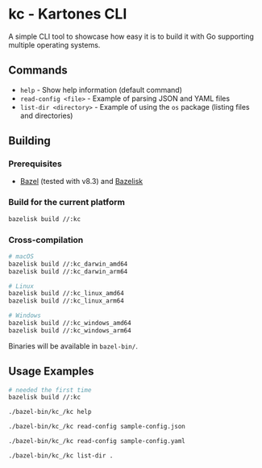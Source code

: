 # kc - Kartones CLI

A simple CLI tool to showcase how easy it is to build it with Go supporting multiple operating systems.

## Commands

- `help` - Show help information (default command)
- `read-config <file>` - Example of parsing JSON and YAML files
- `list-dir <directory>` - Example of using the `os` package (listing files and directories)

## Building

### Prerequisites

- [Bazel](https://bazel.build/) (tested with v8.3) and [Bazelisk](https://github.com/bazelbuild/bazelisk)

### Build for the current platform

```bash
bazelisk build //:kc
```

### Cross-compilation

```bash
# macOS
bazelisk build //:kc_darwin_amd64
bazelisk build //:kc_darwin_arm64

# Linux
bazelisk build //:kc_linux_amd64
bazelisk build //:kc_linux_arm64

# Windows
bazelisk build //:kc_windows_amd64
bazelisk build //:kc_windows_arm64
```

Binaries will be available in `bazel-bin/`.

## Usage Examples

```bash
# needed the first time
bazelisk build //:kc

./bazel-bin/kc_/kc help

./bazel-bin/kc_/kc read-config sample-config.json

./bazel-bin/kc_/kc read-config sample-config.yaml

./bazel-bin/kc_/kc list-dir .
``` 